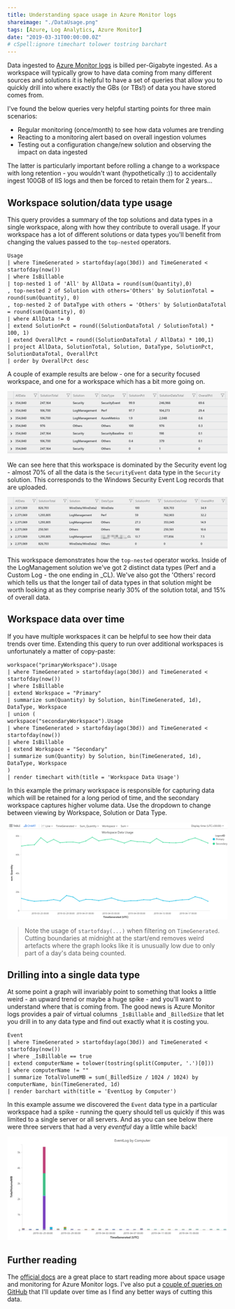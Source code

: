 ```yaml
---
title: Understanding space usage in Azure Monitor logs
shareimage: "./DataUsage.png"
tags: [Azure, Log Analytics, Azure Monitor]
date: "2019-03-31T00:00:00.0Z"
# cSpell:ignore timechart tolower tostring barchart
---
```


Data ingested to [Azure Monitor logs] is billed per-Gigabyte ingested. As a workspace will typically grow to have data coming from many different sources and solutions it is helpful to have a set of queries that allow you to quickly drill into where exactly the GBs (or TBs!) of data you have stored comes from.

I've found the below queries very helpful starting points for three main scenarios:

- Regular monitoring (once/month) to see how data volumes are trending
- Reacting to a monitoring alert based on overall ingestion volumes
- Testing out a configuration change/new solution and observing the impact on data ingested

The latter is particularly important before rolling a change to a workspace with long retention - you wouldn't want (hypothetically :)) to accidentally ingest 100GB of IIS logs and then be forced to retain them for 2 years...

<!--more-->

## Workspace solution/data type usage

This query provides a summary of the top solutions and data types in a single workspace, along with how they contribute to overall usage. If your workspace has a lot of different solutions or data types you'll benefit from changing the values passed to the `top-nested` operators.

```kql
Usage
| where TimeGenerated > startofday(ago(30d)) and TimeGenerated < startofday(now())
| where IsBillable
| top-nested 1 of 'All' by AllData = round(sum(Quantity),0)
, top-nested 2 of Solution with others='Others' by SolutionTotal = round(sum(Quantity), 0)
, top-nested 2 of DataType with others = 'Others' by SolutionDataTotal = round(sum(Quantity), 0)
| where AllData != 0
| extend SolutionPct = round((SolutionDataTotal / SolutionTotal) * 100, 1)
| extend OverallPct = round((SolutionDataTotal / AllData) * 100,1)
| project AllData, SolutionTotal, Solution, DataType, SolutionPct, SolutionDataTotal, OverallPct
| order by OverallPct desc
```

A couple of example results are below - one for a security focused workspace, and one for a workspace which has a bit more going on.

![Security Workspace](./SimpleWorkspace.png)

We can see here that this workspace is dominated by the Security event log - almost 70% of all the data is the `SecurityEvent` data type in the `Security` solution. This corresponds to the Windows Security Event Log records that are uploaded.

![Complex Workspace](./ComplexWorkspace.png)

This workspace demonstrates how the `top-nested` operator works. Inside of the LogManagement solution we've got 2 distinct data types (Perf and a Custom Log - the one ending in \_CL). We've also got the 'Others' record which tells us that the longer tail of data types in that solution might be worth looking at as they comprise nearly 30% of the solution total, and 15% of overall data.

## Workspace data over time

If you have multiple workspaces it can be helpful to see how their data trends over time. Extending this query to run over additional workspaces is unfortunately a matter of copy-paste:

```kql
workspace("primaryWorkspace").Usage
| where TimeGenerated > startofday(ago(30d)) and TimeGenerated < startofday(now())
| where IsBillable
| extend Workspace = "Primary"
| summarize sum(Quantity) by Solution, bin(TimeGenerated, 1d), DataType, Workspace
| union (
workspace("secondaryWorkspace").Usage
| where TimeGenerated > startofday(ago(30d)) and TimeGenerated < startofday(now())
| where IsBillable
| extend Workspace = "Secondary"
| summarize sum(Quantity) by Solution, bin(TimeGenerated, 1d), DataType, Workspace
)
| render timechart with(title = 'Workspace Data Usage')
```

In this example the primary workspace is responsible for capturing data which will be retained for a long period of time, and the secondary workspace captures higher volume data. Use the dropdown to change between viewing by Workspace, Solution or Data Type.

![Data usage over time](./DataUsage.png)

> Note the usage of `startofday(...)` when filtering on `TimeGenerated`. Cutting boundaries at midnight at the start/end removes weird artefacts where the graph looks like it is unusually low due to only part of a day's data being counted.

## Drilling into a single data type

At some point a graph will invariably point to something that looks a little weird - an upward trend or maybe a huge spike - and you'll want to understand where that is coming from. The good news is Azure Monitor logs provides a pair of virtual columns `_IsBillable` and `_BilledSize` that let you drill in to any data type and find out exactly what it is costing you.

```kql
Event
| where TimeGenerated > startofday(ago(30d)) and TimeGenerated < startofday(now())
| where _IsBillable == true
| extend computerName = tolower(tostring(split(Computer, '.')[0]))
| where computerName != ""
| summarize TotalVolumeMB = sum(_BilledSize / 1024 / 1024) by computerName, bin(TimeGenerated, 1d)
| render barchart with(title = 'EventLog by Computer')
```

In this example assume we discovered the `Event` data type in a particular workspace had a spike - running the query should tell us quickly if this was limited to a single server or all servers. And as you can see below there were three servers that had a very _eventful_ day a little while back!

![EventLog by computer](./EventLog.png)

## Further reading

The [official docs][1] are a great place to start reading more about space usage and monitoring for Azure Monitor logs. I've also put a [couple of queries on GitHub][2] that I'll update over time as I find any better ways of cutting this data.

[1]: https://docs.microsoft.com/en-us/azure/azure-monitor/platform/manage-cost-storage
[2]: https://github.com/taddison/kql-queries/blob/master/log-analytics-usage.md
[wire data solution]: https://docs.microsoft.com/en-us/azure/azure-monitor/insights/wire-data
[azure monitor logs]: https://docs.microsoft.com/en-us/azure/azure-monitor/platform/data-platform-logs
